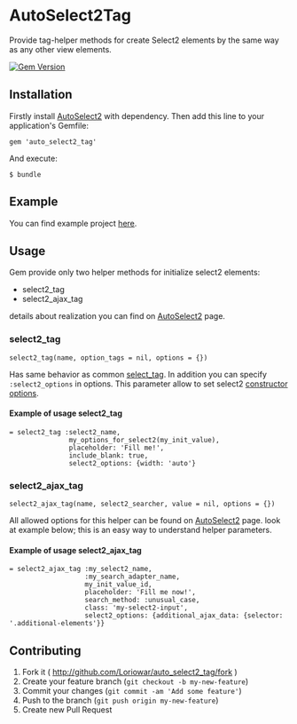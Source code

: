 # AutoSelect2Tag

Provide tag-helper methods for create Select2 elements by the same way as any other view elements.

[![Gem Version](https://badge.fury.io/rb/auto_select2_tag.png)](http://badge.fury.io/rb/auto_select2_tag)

## Installation

Firstly install [AutoSelect2](https://github.com/Loriowar/auto_select2#installation) with
dependency. Then add this line to your application's Gemfile:

    gem 'auto_select2_tag'

And execute:

    $ bundle

## Example

You can find example project [here](https://github.com/Loriowar/auto-select2_tag_example).

## Usage

Gem provide only two helper methods for initialize select2 elements:

* select2_tag
* select2_ajax_tag

details about realization you can find on
[AutoSelect2](https://github.com/Loriowar/auto_select2#installation) page.

### select2_tag

    select2_tag(name, option_tags = nil, options = {})

Has same behavior as common
[select_tag](http://apidock.com/rails/ActionView/Helpers/FormTagHelper/select_tag). In addition
you can specify `:select2_options` in options. This parameter allow to set select2
[constructor options](http://ivaynberg.github.io/select2/).

#### Example of usage select2_tag

    = select2_tag :select2_name,
                   my_options_for_select2(my_init_value),
                   placeholder: 'Fill me!',
                   include_blank: true,
                   select2_options: {width: 'auto'}

### select2_ajax_tag

    select2_ajax_tag(name, select2_searcher, value = nil, options = {})

All allowed options for this helper can be found on
[AutoSelect2](https://github.com/Loriowar/auto_select2#installation) page. look at example
below; this is an easy way to understand helper parameters.

#### Example of usage select2_ajax_tag

    = select2_ajax_tag :my_select2_name,
                       :my_search_adapter_name,
                       my_init_value_id,
                       placeholder: 'Fill me now!',
                       search_method: :unusual_case,
                       class: 'my-select2-input',
                       select2_options: {additional_ajax_data: {selector: '.additional-elements'}}

## Contributing

1. Fork it ( http://github.com/Loriowar/auto_select2_tag/fork )
2. Create your feature branch (`git checkout -b my-new-feature`)
3. Commit your changes (`git commit -am 'Add some feature'`)
4. Push to the branch (`git push origin my-new-feature`)
5. Create new Pull Request
